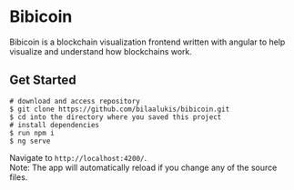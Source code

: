 # Bibicoin
Bibicoin is a blockchain visualization frontend written with angular to help visualize and understand how blockchains work.

## Get Started
```
# download and access repository
$ git clone https://github.com/bilaalukis/bibicoin.git
$ cd into the directory where you saved this project
# install dependencies
$ run npm i
$ ng serve
```

Navigate to `http://localhost:4200/`.\
Note: The app will automatically reload if you change any of the source files.
